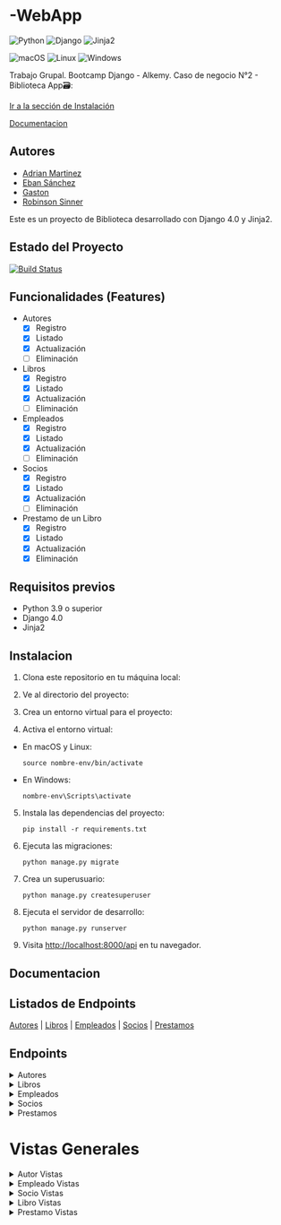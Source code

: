 # -WebApp

![Python](https://img.shields.io/badge/Python-3.9-blue.svg)
![Django](https://img.shields.io/badge/Django-4.0-brightgreen.svg)
![Jinja2](https://img.shields.io/badge/Jinja2-3.0-brightgreen.svg)

![macOS](https://img.shields.io/badge/macOS-compatible-green)
![Linux](https://img.shields.io/badge/Linux-compatible-green)
![Windows](https://img.shields.io/badge/Windows-compatible-green)

Trabajo Grupal. Bootcamp Django - Alkemy. Caso de negocio N°2 - Biblioteca App🗃️:

[Ir a la sección de Instalación](#instalacion)

[Documentacion](#documentacion)

## Autores

- [Adrian Martinez](https://github.com/adrian411997)
- [Eban Sánchez](https://github.com/EbanSnt)
- [Gaston](https://github.com/gaston010)
- [Robinson Sinner](https://github.com/RS4400)

Este es un proyecto de Biblioteca desarrollado con Django 4.0 y Jinja2.

## Estado del Proyecto

[![Build Status](https://img.shields.io/badge/Branch-develop-blue)](https://github.com/EbanSnt/-WebApp/tree/develop)

## Funcionalidades (Features)

- Autores
  - [x] Registro
  - [x] Listado
  - [x] Actualización
  - [ ] Eliminación
- Libros
  - [x] Registro
  - [x] Listado
  - [x] Actualización
  - [ ] Eliminación
- Empleados
  - [x] Registro
  - [x] Listado
  - [x] Actualización
  - [ ] Eliminación
- Socios
  - [x] Registro
  - [x] Listado
  - [x] Actualización
  - [ ] Eliminación
- Prestamo de un Libro
  - [x] Registro
  - [x] Listado
  - [x] Actualización
  - [x] Eliminación

## Requisitos previos

- Python 3.9 o superior
- Django 4.0
- Jinja2

## Instalacion

1. Clona este repositorio en tu máquina local:

2. Ve al directorio del proyecto:

3. Crea un entorno virtual para el proyecto:

4. Activa el entorno virtual:

- En macOS y Linux:

  ```
  source nombre-env/bin/activate
  ```

- En Windows:

    ```
    nombre-env\Scripts\activate
    ```

5. Instala las dependencias del proyecto:

    ```
    pip install -r requirements.txt
    ```

6. Ejecuta las migraciones:

    ```
    python manage.py migrate
    ```

7. Crea un superusuario:

    ```
    python manage.py createsuperuser
    ```

8. Ejecuta el servidor de desarrollo:

    ```
    python manage.py runserver
    ```

9. Visita [http://localhost:8000/api](http://localhost:8000/api) en tu navegador.

## Documentacion

## Listados de Endpoints

[Autores](#) |   [Libros](#) |  [Empleados](# )   |   [Socios](#) |  [Prestamos](#)

## Endpoints

<details>
<summary>Autores</summary>

## Endpoints de Autores

| Método | Endpoint | Descripción |
| ------ | -------- | ----------- |
| GET    | /api/autores/ | Listado de autores |
| POST   | /api/autores/nuevo | Crear un autor |
| GET    | /api/autores/{id}/ | Obtener un autor |
| PUT    | /api/autores/{id}/modificarr | Actualizar un autor |
| DELETE | /api/autores/{id}/eliminar | Eliminar un autor |

</details>

<details>
<summary>Libros</summary>

## Endpoints de Libros

| Método | Endpoint | Descripción |
| ------ | -------- | ----------- |
| GET    | /api/libros/ | Listado de libros |
| POST   | /api/libros/nuevo | Crear un libro |
| GET    | /api/libros/{id}/ | Obtener un libro |
| PUT    | /api/libros/{id}/modificar | Actualizar un libro |
| DELETE | /api/libros/{id}/eliminar | Eliminar un libro |

</details>

<details>
<summary>Empleados</summary>

## Endpoints de Empleados

| Método | Endpoint | Descripción |
| ------ | -------- | ----------- |
| GET    | /api/empleados/ | Listado de empleados |
| POST   | /api/empleados/nuevo | Crear un empleado |
| GET    | /api/empleados/{id}/ | Obtener un empleado |
| PUT    | /api/empleados/{id}/modificar | Actualizar un empleado |
| DELETE | /api/empleados/{id}/eliminar | Eliminar un empleado |

</details>

<details>
<summary>Socios</summary>

## Endpoints de Socios

| Método | Endpoint | Descripción |
| ------ | -------- | ----------- |
| GET    | /api/socios/ | Listado de socios |
| POST   | /api/socios/nuevo | Crear un socio |
| GET    | /api/socios/{id}/ | Obtener un socio |
| PUT    | /api/socios/{id}/modificar | Actualizar un socio |
| DELETE | /api/socios/{id}/eliminar | Eliminar un socio |

</details>

<details>
<summary>Prestamos</summary>

## Endpoints de Prestamos

| Método | Endpoint | Descripción |
| ------ | -------- | ----------- |
| GET    | /api/prestamos/ | Listado de prestamos |
| POST   | /api/prestamos/nuevo | Crear un prestamo |
| GET    | /api/prestamos/{id}/ | Obtener un prestamo |
| PUT    | /api/prestamos/{id}/modificar | Actualizar un prestamo |
| DELETE | /api/prestamos/{id}/eliminar | Eliminar un prestamo |

</details>

# Vistas Generales

<details>
<summary>Autor Vistas</summary>

## Autor Lista

### GET /api/autores/

<p> Retorna una lista de los autores registrados en la base de datos. </p>

```python
    try:
        autores = Autor.objects.all()
        context = {"autores": autores }
        return render(request, "autor_lista.html", context)
    except Exception:
         return render(request, "autor_lista.html")
```

<details>

<summary> Registro</summary>

## Autor Nuevo

### POST /api/autores/nuevo

<p> Mediante un formulario ingresa/registra un nuevo autor en la base de datos </p>

```python
    if request.method == "POST":
        form = AutorForm(request.POST)
        if form.is_valid():
            form.save()
            return redirect("autor_lista")
    else:
        form = AutorForm()
    return render(request, "autor_nuevo.html", {"form": form})
```

</details>
<details>

## Autor Modificar

<summary> Actualización</summary>

### PUT /api/autores/{id}/modificar

<p>Obteniendo los datos ya cargados desde la base de datos nos proporciona un nuevo formulario en el cual podemos modificar los datos neccesarios para actualizar nuestro Autor</p>

```python
    autor = Autor.objects.get(id=id)
    if request.method =="POST": 
        autor.nombre = request.POST["nombre"]
        autor.apellido = request.POST["apellido"]
        autor.nacionalidad= request.POST["nacionalidad"]
        if request.POST.get("activo") == None:
            autor.activo = False
        else:
            autor.activo = True
        autor.save()
        return redirect("autor_lista")
    else:
        return render(request,"autores_actualizar.html",{"autor":autor})
```

</details>
</details>

<details>

<summary> Empleado Vistas</summary>

<details>

<summary> Lista</summary>

## Empleado Lista

### GET /api/empleados/

<p>Retorna una lista de los empleados registrados en la base de datos. </p>

```python
    try:
        empleados = Empleado.objects.all()
        context = {"empleados": empleados }
        return render(request, "empleado_lista.html", context)
    except Exception:
         return render(request, "empleado_lista.html")
```

</details>

<details>
<summary> Registro</summary>

### POST /api/empleados/nuevo

<p> Registro de un nuevo empleado en la base de datos</p>

```python
    if request.method == "POST":
        form = EmpleadoForm(request.POST)
        if form.is_valid():
            form.save()
            return redirect("empleado_lista")
    else:
        form = EmpleadoForm()
    return render(request, "empleado_nuevo.html", {"form": form})
```

</details>

<details>
<summary> Actualización</summary>

### PUT /api/empleados/{id}/modificar

<p>Obteniendo los datos ya cargados desde la base de datos nos proporciona un nuevo formulario en el cual podemos modificar los datos neccesarios para actualizar nuestro Empleado</p>

```python
    empleado = Empleado.objects.get(id=id)
    if request.method =="POST": 
        empleado.nombre = request.POST["nombre"]
        empleado.apellido = request.POST["apellido"]
        empleado.dni= request.POST["dni"]
        empleado.telefono = request.POST["telefono"]
        empleado.email = request.POST["email"]
        empleado.direccion = request.POST["direccion"]
        empleado.save()
        return redirect("empleado_lista")
    else:
        return render(request,"empleado_actualizar.html",{"empleado":empleado})
```

<details>
<summary> Eliminación</summary>

### DELETE /api/empleados/{id}/eliminar

</details>
</details>
</details>

<details>
<summary> Socio Vistas</summary>

<details>
<summary> Lista</summary>

## Socio Lista

### GET /api/socios/

<p>Lista de los socios obenida desde la base de datos</p>

```python
    try:
        socios = Socio.objects.all()
        context = {"socios": socios }
        return render(request, "socio_lista.html", context)
    except Exception:
         return render(request, "socio_lista.html")
```

</details>

<details>
<summary> Registro</summary>

## Socio Nuevo

### POST /api/socios/nuevo

<p>Mediante un formulario ingresa/registra un nuevo autor en la base de datos</p>

```python
    if request.method == "POST":
        form = SocioForm(request.POST)
        if form.is_valid():
            form.save()
            return redirect("socio_lista")
    else:
        form = SocioForm()
    return render(request, "socio_nuevo.html", {"form": form})
```

</details>

<details>
<summary> Actualización</summary>

## Socio Modificar

### PUT /api/socios/{id}/modificar

<p>Obteniendo los datos ya cargados desde la base de datos nos proporciona un nuevo formulario en el cual podemos modificar los datos neccesarios para actualizar nuestro Empleado</p>

```python
    socio = Socio.objects.get(id=id)
    if request.method =="POST": 
        socio.nombre = request.POST["nombre"]
        socio.apellido = request.POST["apellido"]
        socio.dni= request.POST["dni"]
        socio.telefono = request.POST["telefono"]
        socio.email = request.POST["email"]
        socio.direccion = request.POST["direccion"]
        socio.save()
        return redirect("socio_lista")
    else:
        return render(request,"socio_actualizar.html",{"socio":socio})
```

</details>

<details>
<summary> Eliminación</summary>

### DELETE /api/socios/{id}/eliminar

<p></p>

</details>

<details>
<summary> JSON</summary>

</details>
</details>

<details>

<summary> Libro Vistas</summary>

<details>

<summary> Lista</summary>

## Libro Lista

### GET /api/libros/

<p>Lista de los libros obenida desde la base de datos</p>

```python
    try:
        libros = Libro.objects.all()
        context = {"libros": libros }
        return render(request, "libro_lista.html", context)
    except Exception:
         return render(request, "libro_lista.html")
```

</details>

<details>
<summary> Registro</summary>

## Libro Nuevo

### POST /api/libros/nuevo

<p>Registra un nuevo socio en la base de datos mediante un formulario desde la App</p>

```python
    if request.method == "POST":
        form = LibroForm(request.POST)
        if form.is_valid():
            form.save()
            return redirect("libro_lista")
    else:
        form = LibroForm()
    return render(request, "libro_nuevo.html", {"form": form})
```

</details>

<details>

<summary> Actualización</summary>

## Libro Modificar

### PUT /api/libros/{id}/modificar

<p></p>

```python
    libro = Libro.objects.get(id=id)
    if request.method =="POST": 
        libro.titulo = request.POST["titulo"]
        libro.autor = request.POST["autor"]
        libro.editorial = request.POST["editorial"]
        libro.genero = request.POST["genero"]
        libro.save()
        return redirect("libro_lista")
    else:
        return render(request,"libro_actualizar.html",{"libro":libro})
```

</details>

<details>
<summary> Eliminación</summary>

</details>
</details>


<details>

<summary> Prestamo Vistas</summary>

<details>

<summary> Lista</summary>

## Prestamo Lista

### GET /api/prestamos/

<p>Proporciona una lista de un prestamo de libros, el mismo nos trae datos desde las tabla de Socio, Emplead y libro asi como una fecha de prestamo y entrega del mismo</p>

```python
    try:
        prestamos = Prestamo.objects.all()
        context = {"prestamos": prestamos }
        return render(request, "prestamo_lista.html", context)
    except Exception:
         return render(request, "prestamo_lista.html")
```

</details>


<details>

<summary> Registro</summary>

## Prestamo Nuevo

### POST /api/prestamos/nuevo

<p>Mediante un formulario ingresa/registra un nuevo autor en la base de datos.
Los datos tomados son obtenidos de las tablas de Libro y Socio con una fecha de prestamo y de entrega siendo la misma 2 dias despues del prestamo</p>

```python
    if request.method == "POST":
        form = PrestamoForm(request.POST)
        if form.is_valid():
            form.save()
            return redirect("prestamo_lista")
    else:
        form = PrestamoForm()
    return render(request, "prestamo_nuevo.html", {"form": form})
```

</details>

<details>

<summary> Actualización</summary>

## Prestamo Modificar

### PUT /api/prestamos/{id}/modificar

<p>Obteniendo los datos ya cargados desde la base de datos nos proporciona un nuevo formulario en el cual podemos modificar los datos neccesarios para actualizar nuestro Empleado</p>

```python
    prestamo = Prestamo.objects.get(id=id)
    if request.method =="POST": 
        prestamo.socio = request.POST["socio"]
        prestamo.empleado = request.POST["empleado"]
        prestamo.libro = request.POST["libro"]
        prestamo.fecha_prestamo = request.POST["fecha_prestamo"]
        prestamo.fecha_entrega = request.POST["fecha_entrega"]
        prestamo.save()
        return redirect("prestamo_lista")
    else:
        return render(request,"prestamo_actualizar.html",{"prestamo":prestamo})
```

</details>

<details>

<summary> Eliminación</summary>


### DELETE /api/prestamos/{id}/eliminar

<p>Eliminacion de un prestamo, la misma tira error si el proceso no es completado correctamente</p>

```python
try:
    prestamo = get_object_or_404(Prestamo_libro, id=id) 
    if request.method == "POST":
        prestamo.delete()
        messages.success(request, "El préstamo ha sido eliminado exitosamente.")
        return redirect("prestamos_lista") #
    return render(request, "borrar_prestamo_libro.html", {"prestamo": prestamo})
except Exception as e:
    return redirect("error")
```

</details>
